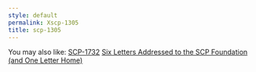 ```yaml
---
style: default
permalink: Xscp-1305
title: scp-1305
---
```

You may also like:
[SCP-1732](http://scp-wiki.net/scp-1732)
[Six Letters Addressed to the SCP Foundation (and One Letter Home)](http://scp-wiki.net/six-letters-addressed)